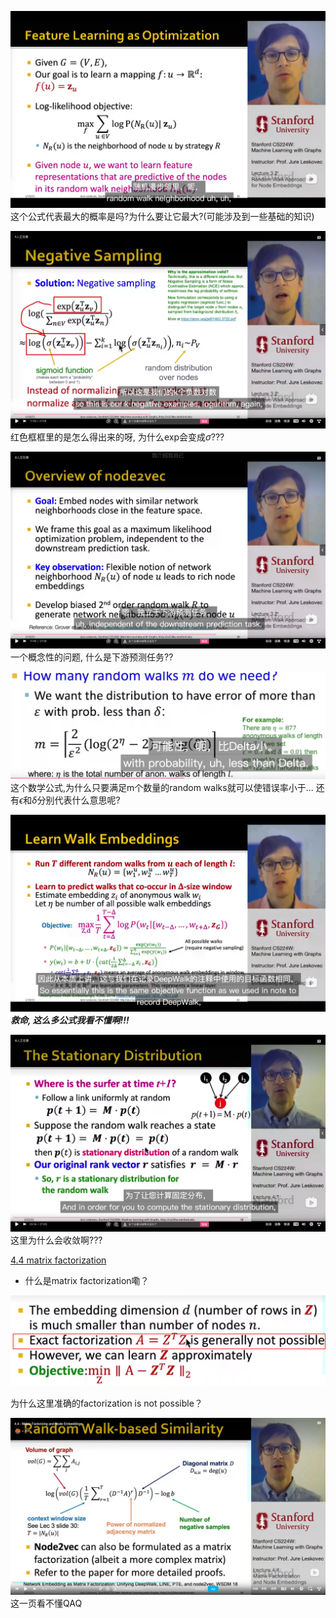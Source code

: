 ![](images/2022-09-18-16-02-48.png)
这个公式代表最大的概率是吗?为什么要让它最大?(可能涉及到一些基础的知识)

![](images/2022-09-18-16-30-53.png)
红色框框里的是怎么得出来的呀, 为什么exp会变成$\sigma$???

![](images/2022-09-19-15-26-06.png)
一个概念性的问题, 什么是下游预测任务??

![](images/2022-09-19-19-56-15.png)
这个数学公式,为什么只要满足m个数量的random walks就可以使错误率小于... 还有$\epsilon$和$\delta$分别代表什么意思呢?

![](images/2022-09-19-20-02-54.png)
***救命, 这么多公式我看不懂啊!!!***

![](images/2022-09-19-20-43-52.png)
这里为什么会收敛啊???

[4.4 matrix factorization](https://www.bilibili.com/video/BV1RZ4y1c7Co?p=13&vd_source=50d90e3800a4d748295727d11723ed9f)

- 什么是matrix factorization嘞？

![](20220921152657.png)  

为什么这里准确的factorization is not possible？

![](20220921153336.png)  
这一页看不懂QAQ
